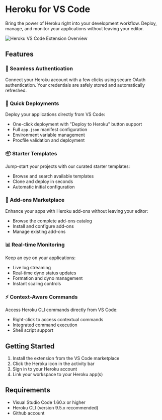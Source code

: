 # Heroku for VS Code

Bring the power of Heroku right into your development workflow. Deploy, manage, and monitor your applications without
leaving your editor.

![Heroku VS Code Extension Overview](./images/overview.gif)

## Features

### 🔗 Seamless Authentication

Connect your Heroku account with a few clicks using secure OAuth authentication. Your credentials are safely stored and
automatically refreshed.

### 🚀 Quick Deployments

Deploy your applications directly from VS Code:

- One-click deployment with "Deploy to Heroku" button support
- Full `app.json` manifest configuration
- Environment variable management
- Procfile validation and deployment

### 📦 Starter Templates

Jump-start your projects with our curated starter templates:

- Browse and search available templates
- Clone and deploy in seconds
- Automatic initial configuration

### 🔌 Add-ons Marketplace

Enhance your apps with Heroku add-ons without leaving your editor:

- Browse the complete add-ons catalog
- Install and configure add-ons
- Manage existing add-ons

### 📊 Real-time Monitoring

Keep an eye on your applications:

- Live log streaming
- Real-time dyno status updates
- Formation and dyno management
- Instant scaling controls

### ⚡ Context-Aware Commands

Access Heroku CLI commands directly from VS Code:

- Right-click to access contextual commands
- Integrated command execution
- Shell script support

## Getting Started

1. Install the extension from the VS Code marketplace
2. Click the Heroku icon in the activity bar
3. Sign in to your Heroku account
4. Link your workspace to your Heroku app(s)

## Requirements

- Visual Studio Code 1.60.x or higher
- Heroku CLI (version 9.5.x recommended)
- Github account
